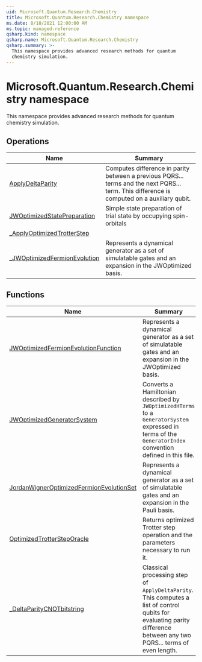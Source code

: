 ```yaml
---
uid: Microsoft.Quantum.Research.Chemistry
title: Microsoft.Quantum.Research.Chemistry namespace
ms.date: 8/10/2021 12:00:00 AM
ms.topic: managed-reference
qsharp.kind: namespace
qsharp.name: Microsoft.Quantum.Research.Chemistry
qsharp.summary: >-
  This namespace provides advanced research methods for quantum
  chemistry simulation.
---
```


# Microsoft.Quantum.Research.Chemistry namespace

This namespace provides advanced research methods for quantum
chemistry simulation.


<!-- summaries -->

## Operations

| Name | Summary |
|------|---------|
|[ApplyDeltaParity](xref:Microsoft.Quantum.Research.Chemistry.ApplyDeltaParity) |Computes difference in parity between a previous PQRS... terms and the next PQRS... term. This difference is computed on a auxiliary qubit. |
|[JWOptimizedStatePreparation](xref:Microsoft.Quantum.Research.Chemistry.JWOptimizedStatePreparation) |Simple state preparation of trial state by occupying spin-orbitals |
|[_ApplyOptimizedTrotterStep](xref:Microsoft.Quantum.Research.Chemistry._ApplyOptimizedTrotterStep) | |
|[_JWOptimizedFermionEvolution](xref:Microsoft.Quantum.Research.Chemistry._JWOptimizedFermionEvolution) |Represents a dynamical generator as a set of simulatable gates and an expansion in the JWOptimized basis. |

## Functions

| Name | Summary |
|------|---------|
|[JWOptimizedFermionEvolutionFunction](xref:Microsoft.Quantum.Research.Chemistry.JWOptimizedFermionEvolutionFunction) |Represents a dynamical generator as a set of simulatable gates and an expansion in the JWOptimized basis. |
|[JWOptimizedGeneratorSystem](xref:Microsoft.Quantum.Research.Chemistry.JWOptimizedGeneratorSystem) |Converts a Hamiltonian described by `JWOptimizedHTerms` to a `GeneratorSystem` expressed in terms of the `GeneratorIndex` convention defined in this file. |
|[JordanWignerOptimizedFermionEvolutionSet](xref:Microsoft.Quantum.Research.Chemistry.JordanWignerOptimizedFermionEvolutionSet) |Represents a dynamical generator as a set of simulatable gates and an expansion in the Pauli basis. |
|[OptimizedTrotterStepOracle](xref:Microsoft.Quantum.Research.Chemistry.OptimizedTrotterStepOracle) |Returns optimized Trotter step operation and the parameters necessary to run it. |
|[_DeltaParityCNOTbitstring](xref:Microsoft.Quantum.Research.Chemistry._DeltaParityCNOTbitstring) |Classical processing step of `ApplyDeltaParity`. This computes a list of control qubits for evaluating parity difference between any two PQRS... terms of even length. |

<!-- /summaries -->
